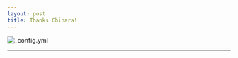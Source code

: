 ```yaml
---
layout: post
title: Thanks Chinara!
---
```


![_config.yml](https://photos.google.com/share/AF1QipMq1vuEyH3XkGEPRfKCZDdKAhsijKsRK6yjv5fE56hqug9ps-YKIdmiMUHOMGcU3Q/photo/AF1QipPpXOX0to63yzGsRBTtk1xtRgZiT618KIdVqA9r?key=SlZPOE9DVDdXQkVHRW5FcmN3N2xndnNmZkNWbmVR)

___

